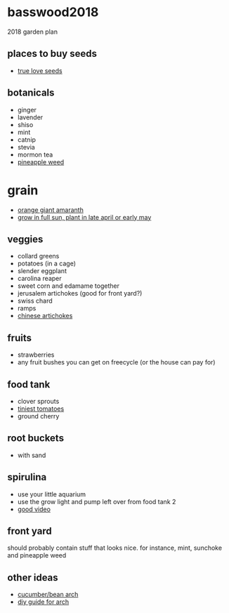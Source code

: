 # basswood2018
2018 garden plan

## places to buy seeds
* [true love seeds](https://trueloveseeds.com/collections/vegetables)

## botanicals
* ginger
* lavender
* shiso
* mint
* catnip
* stevia
* mormon tea
* [pineapple weed](https://growitcookitcanit.com/2011/04/12/forage-it-pineapple-weed-tea/)

# grain
* [orange giant amaranth](https://www.rareseeds.com/orange-giant/)
* [grow in full sun, plant in late april or early may](https://www.saltspringseeds.com/pages/growing-amaranth-and-quinoa-dans-scoop)

## veggies
* collard greens
* potatoes (in a cage)
* slender eggplant
* carolina reaper
* sweet corn and edamame together
* jerusalem artichokes (good for front yard?)
* swiss chard
* ramps
* [chinese artichokes](https://en.wikipedia.org/wiki/Stachys_affinis)

## fruits
* strawberries
* any fruit bushes you can get on freecycle (or the house can pay for)

## food tank
* clover sprouts
* [tiniest tomatoes](https://bestjuicytomatoes.com/the-worlds-smallest-tomato/)
* ground cherry

## root buckets
* with sand

## spirulina
* use your little aquarium
* use the grow light and pump left over from food tank 2
* [good video](https://www.youtube.com/watch?v=ymWuUM2elcg)

## front yard
should probably contain stuff that looks nice.  for instance, mint, sunchoke and pineapple weed

## other ideas
* [cucumber/bean arch](https://www.instagram.com/p/BYmuwf4nfM7/)
* [diy guide for arch](https://getbusygardening.com/building-squash-arch/)
